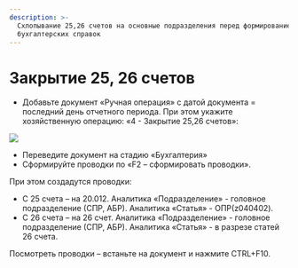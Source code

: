 ```yaml
---
description: >-
  Схлопывание 25,26 счетов на основные подразделения перед формированием
  бухгалтерских справок
---
```


# Закрытие 25, 26 счетов

* Добавьте документ «Ручная операция» с датой документа = последний день отчетного периода. При этом укажите хозяйственную операцию: «4 - Закрытие 25,26 счетов»:

![](<../../../../.gitbook/assets/0 (37).png>)

* Переведите документ на стадию «Бухгалтерия»
* Сформируйте проводки по «F2 – сформировать проводки».

При этом создадутся проводки:

* С 25 счета – на 20.012. Аналитика «Подразделение» - головное подразделение (СПР, АБР). Аналитика «Статья» - ОПР(z040402).
* С 26 счета – на 26 счет. Аналитика «Подразделение» - головное подразделение (СПР, АБР). Аналитика «Статья» - в разрезе статей 26 счета.

Посмотреть проводки – встаньте на документ и нажмите CTRL+F10.
